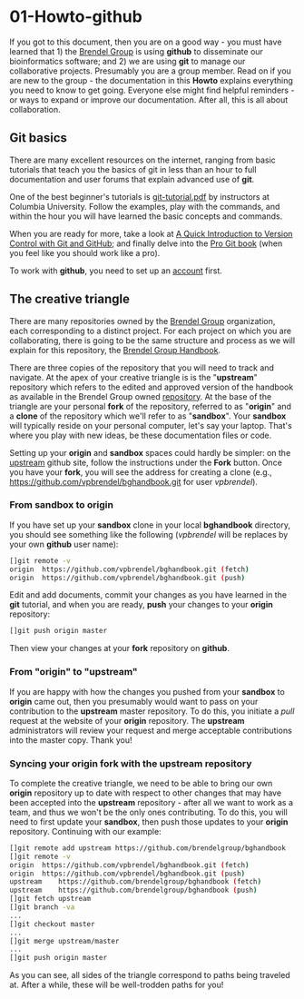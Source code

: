 # 01-Howto-github

If you got to this document, then you are on a good way - you must have learned that 1) the [Brendel Group](https://github.com/BrendelGroup/) is using __github__ to disseminate our bioinformatics software; and 2) we are using __git__ to manage our collaborative projects.
Presumably you are a group member.
Read on if you are new to the group - the documentation in this __Howto__ explains everything you need to know to get going.
Everyone else might find helpful reminders - or ways to expand or improve our documentation.
After all, this is all about collaboration.

## Git basics

There are many excellent resources on the internet, ranging from basic tutorials that teach you the basics of git in less than an hour to full documentation and user forums that explain advanced use of __git__.

One of the best beginner's tutorials is [git-tutorial.pdf](http://www.cs.columbia.edu/~sedwards/classes/2013/4840/git-tutorial.pdf) by instructors at Columbia University.
Follow the examples, play with the commands, and within the hour you will have learned the basic concepts and commands.

When you are ready for more, take a look at [A Quick Introduction to Version Control with Git and GitHub](http://journals.plos.org/ploscompbiol/article?id=10.1371/journal.pcbi.1004668); and finally delve into
the [Pro Git book](https://git-scm.com/book/en/v2) (when you feel like you should work like a pro).

To work with __github__, you need to set up an [account](https://github.com/join) first.

## The creative triangle

There are many repositories owned by the [Brendel Group](https://github.com/brendelgroup/) organization, each corresponding to a distinct project.
For each project on which you are collaborating, there is going to be the same structure and process as we will explain for this repository, the [Brendel Group Handbook](https://github.com/BrendelGroup/bghandbook).

There are three copies of the repository that you will need to track and navigate.
At the apex of your creative triangle is is the "__upstream__" repository which refers to the edited and approved version of the handbook as available in the Brendel Group owned [repository](https://github.com/BrendelGroup/bghandbook).
At the base of the triangle are your personal __fork__ of the repository, referred to as "__origin__" and a __clone__ of the repository which we'll refer to as "__sandbox__".
Your __sandbox__ will typically reside on your personal computer, let's say your laptop.
That's where you play with new ideas, be these documentation files or code.

Setting up your __origin__ and __sandbox__ spaces could hardly be simpler: on the [upstream](https://github.com/BrendelGroup/bghandbook) github site, follow the instructions under the __Fork__ button.
Once you have your __fork__, you will see the address for creating a clone (e.g., https://github.com/vpbrendel/bghandbook.git for user _vpbrendel_).

### From __sandbox__ to __origin__

If you have set up your __sandbox__ clone in your local __bghandbook__ directory, you should see something like the following (_vpbrendel_ will be replaces by your own __github__ user name):

```bash
[]git remote -v
origin	https://github.com/vpbrendel/bghandbook.git (fetch)
origin	https://github.com/vpbrendel/bghandbook.git (push)
```

Edit and add documents, commit your changes as you have learned in the __git__ tutorial, and when you are ready, __push__ your changes to your __origin__ repository:

```bash
[]git push origin master
```

Then view your changes at your __fork__ repository on __github__.

### From "__origin__" to "__upstream__"

If you are happy with how the changes you pushed from your __sandbox__ to __origin__ came out, then you presumably would want to pass on your contribution to the __upstream__ master repository.
To do this, you initiate a _pull_ request at the website of your __origin__ repository.
The __upstream__ administrators will review your request and merge acceptable contributions into the master copy.
Thank you!

### Syncing your __origin__ fork with the __upstream__ repository

To complete the creative triangle, we need to be able to bring our own __origin__ repository up to date with respect to other changes that may have been accepted into the __upstream__ repository - after all we want to work as a team, and thus we won't be the only ones contributing.
To do this, you will need to first update your __sandbox__, then push those updates to your __origin__ repository.
Continuing with our example:

```bash
[]git remote add upstream https://github.com/brendelgroup/bghandbook
[]git remote -v
origin	https://github.com/vpbrendel/bghandbook.git (fetch)
origin	https://github.com/vpbrendel/bghandbook.git (push)
upstream	https://github.com/brendelgroup/bghandbook (fetch)
upstream	https://github.com/brendelgroup/bghandbook (push)
[]git fetch upstream
[]git branch -va
...
[]git checkout master
...
[]git merge upstream/master
...
[]git push origin master
```

As you can see, all sides of the triangle correspond to paths being traveled at.
After a while, these will be well-trodden paths for you!
